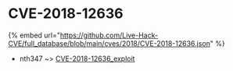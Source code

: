 # CVE-2018-12636
{% embed url="https://github.com/Live-Hack-CVE/full_database/blob/main/cves/2018/CVE-2018-12636.json" %}

* nth347 ~> [CVE-2018-12636_exploit](https://www.alice-snow.ru/2018/database/cve-2018-12636/cve-2018-12636_exploit-nth347)